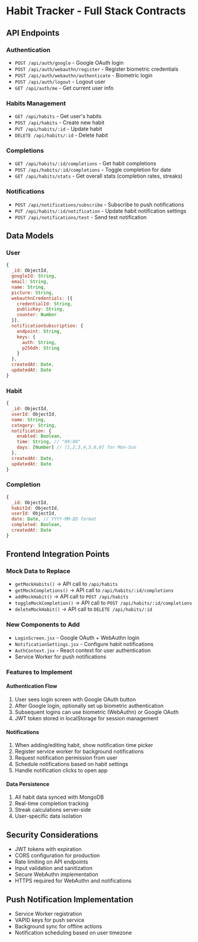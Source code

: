 # Habit Tracker - Full Stack Contracts

## API Endpoints

### Authentication
- `POST /api/auth/google` - Google OAuth login
- `POST /api/auth/webauthn/register` - Register biometric credentials  
- `POST /api/auth/webauthn/authenticate` - Biometric login
- `POST /api/auth/logout` - Logout user
- `GET /api/auth/me` - Get current user info

### Habits Management
- `GET /api/habits` - Get user's habits
- `POST /api/habits` - Create new habit
- `PUT /api/habits/:id` - Update habit
- `DELETE /api/habits/:id` - Delete habit

### Completions
- `GET /api/habits/:id/completions` - Get habit completions
- `POST /api/habits/:id/completions` - Toggle completion for date
- `GET /api/habits/stats` - Get overall stats (completion rates, streaks)

### Notifications
- `POST /api/notifications/subscribe` - Subscribe to push notifications
- `PUT /api/habits/:id/notification` - Update habit notification settings
- `POST /api/notifications/test` - Send test notification

## Data Models

### User
```javascript
{
  _id: ObjectId,
  googleId: String,
  email: String,
  name: String,
  picture: String,
  webauthnCredentials: [{
    credentialId: String,
    publicKey: String,
    counter: Number
  }],
  notificationSubscription: {
    endpoint: String,
    keys: {
      auth: String,
      p256dh: String
    }
  },
  createdAt: Date,
  updatedAt: Date
}
```

### Habit
```javascript
{
  _id: ObjectId,
  userId: ObjectId,
  name: String,
  category: String,
  notification: {
    enabled: Boolean,
    time: String, // "09:00"
    days: [Number] // [1,2,3,4,5,6,0] for Mon-Sun
  },
  createdAt: Date,
  updatedAt: Date
}
```

### Completion
```javascript
{
  _id: ObjectId,
  habitId: ObjectId,
  userId: ObjectId,
  date: Date, // YYYY-MM-DD format
  completed: Boolean,
  createdAt: Date
}
```

## Frontend Integration Points

### Mock Data to Replace
- `getMockHabits()` → API call to `/api/habits`
- `getMockCompletions()` → API call to `/api/habits/:id/completions`
- `addMockHabit()` → API call to `POST /api/habits`
- `toggleMockCompletion()` → API call to `POST /api/habits/:id/completions`
- `deleteMockHabit()` → API call to `DELETE /api/habits/:id`

### New Components to Add
- `LoginScreen.jsx` - Google OAuth + WebAuthn login
- `NotificationSettings.jsx` - Configure habit notifications
- `AuthContext.jsx` - React context for user authentication
- Service Worker for push notifications

### Features to Implement

#### Authentication Flow
1. User sees login screen with Google OAuth button
2. After Google login, optionally set up biometric authentication
3. Subsequent logins can use biometric (WebAuthn) or Google OAuth
4. JWT token stored in localStorage for session management

#### Notifications
1. When adding/editing habit, show notification time picker
2. Register service worker for background notifications
3. Request notification permission from user
4. Schedule notifications based on habit settings
5. Handle notification clicks to open app

#### Data Persistence
1. All habit data synced with MongoDB
2. Real-time completion tracking
3. Streak calculations server-side
4. User-specific data isolation

## Security Considerations
- JWT tokens with expiration
- CORS configuration for production
- Rate limiting on API endpoints
- Input validation and sanitization
- Secure WebAuthn implementation
- HTTPS required for WebAuthn and notifications

## Push Notification Implementation
- Service Worker registration
- VAPID keys for push service
- Background sync for offline actions
- Notification scheduling based on user timezone